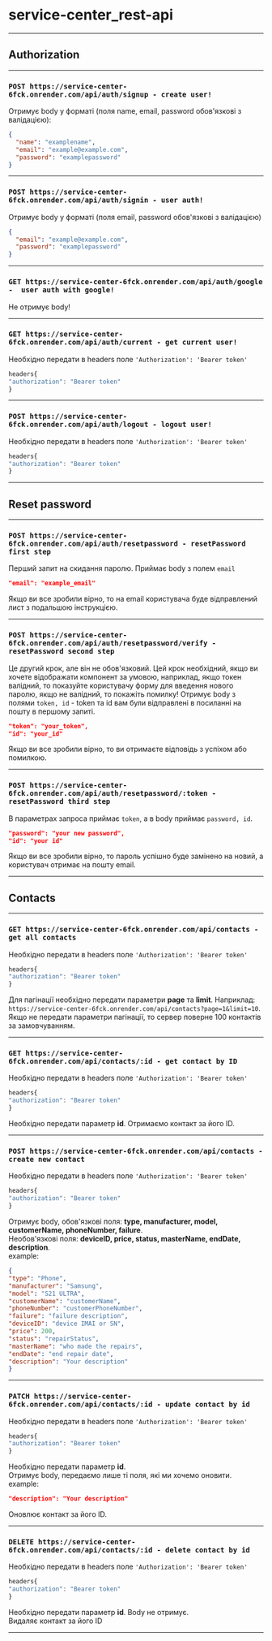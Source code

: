 # service-center_rest-api
____
## Authorization
____
### `POST https://service-center-6fck.onrender.com/api/auth/signup - create user!`
Отримує body у форматі (поля name, email, password обов'язкові з валідацією):
```json
{
  "name": "examplename",
  "email": "example@example.com",
  "password": "examplepassword"
}
```
____
### `POST https://service-center-6fck.onrender.com/api/auth/signin - user auth!`
Отримує body у форматі (поля email, password обов'язкові з валідацією)
```json
{
  "email": "example@example.com",
  "password": "examplepassword"
}
```
____
### `GET https://service-center-6fck.onrender.com/api/auth/google -  user auth with google!`
Не отримує body!
___
### `GET https://service-center-6fck.onrender.com/api/auth/current - get current user!`
Необхідно передати в headers поле `'Authorization': 'Bearer token'`
```js
headers{
"authorization": "Bearer token"
}
```
___
### `POST https://service-center-6fck.onrender.com/api/auth/logout - logout user!`
Необхідно передати в headers поле `'Authorization': 'Bearer token'`
```js
headers{
"authorization": "Bearer token"
}
```
___
## Reset password
___
### `POST https://service-center-6fck.onrender.com/api/auth/resetpassword - resetPassword first step`
Перший запит на скидання паролю. Приймає body з полем `email`
```json
"email": "example_email"
```
Якщо ви все зробили вірно, то на email користувача буде відправлений лист з подальшою інструкцією.
___
### `POST https://service-center-6fck.onrender.com/api/auth/resetpassword/verify - resetPassword second step`
Це другий крок, але він не обов'язковий. Цей крок необхідний, якщо ви хочете відображати компонент за умовою, наприклад, якщо токен валідний, то показуйте користувачу форму для введення нового паролю, якщо не валідний, то покажіть помилку! Отримує body з полями `token, id` - token та id вам були відправлені в посиланні на пошту в першому запиті. 
```json
"token": "your_token",
"id": "your_id"
```
Якщо ви все зробили вірно, то ви отримаєте відповідь з успіхом або помилкою.
___
### `POST https://service-center-6fck.onrender.com/api/auth/resetpassword/:token - resetPassword third step`
В параметрах запроса приймає `token`, а в body приймає `password, id`.
```json
"password": "your new password",
"id": "your id"
```
Якщо ви все зробили вірно, то пароль успішно буде замінено на новий, а користувач отримає на пошту email. 
___   
## Contacts
____
### `GET https://service-center-6fck.onrender.com/api/contacts - get all contacts`
Необхідно передати в headers поле `'Authorization': 'Bearer token'`
```js
headers{
"authorization": "Bearer token"
}
```
Для пагінації необхідно передати параметри **page** та **limit**. 
Наприклад: `https://service-center-6fck.onrender.com/api/contacts?page=1&limit=10`.  
Якщо не передати параметри пагінації, то сервер поверне 100 контактів за замовчуванням.
___
### `GET https://service-center-6fck.onrender.com/api/contacts/:id - get contact by ID`
Необхідно передати в headers поле `'Authorization': 'Bearer token'`
```js
headers{
"authorization": "Bearer token"
}
```
Необхідно передати параметр **id**. Отримаємо контакт за його ID. 
___
### `POST https://service-center-6fck.onrender.com/api/contacts - create new contact`
Необхідно передати в headers поле `'Authorization': 'Bearer token'`
```js
headers{
"authorization": "Bearer token"
}
```
Отримує body, обов'язкові поля: **type, manufacturer, model, customerName, phoneNumber, failure**.  
Необов'язкові поля: **deviceID, price, status, masterName, endDate, description**.  
example:
```json
{
"type": "Phone",
"manufacturer": "Samsung",
"model": "S21 ULTRA",
"customerName": "customerName",
"phoneNumber": "customerPhoneNumber",
"failure": "failure description",
"deviceID": "device IMAI or SN",
"price": 200,
"status": "repairStatus",
"masterName": "who made the repairs",
"endDate": "end repair date",
"description": "Your description"
}
```
___
### `PATCH https://service-center-6fck.onrender.com/api/contacts/:id - update contact by id`
Необхідно передати в headers поле `'Authorization': 'Bearer token'`
```js
headers{
"authorization": "Bearer token"
}
```
Необхідно передати параметр **id**.  
Отримує body, передаємо лише ті поля, які ми хочемо оновити.  
example:
```json
"description": "Your description"
```
Оновлює контакт за його ID.
___
### `DELETE https://service-center-6fck.onrender.com/api/contacts/:id - delete contact by id`
Необхідно передати в headers поле `'Authorization': 'Bearer token'`
```js
headers{
"authorization": "Bearer token"
}
```
Необхідно передати параметр **id**. Body не отримує.  
Видаляє контакт за його ID
___
